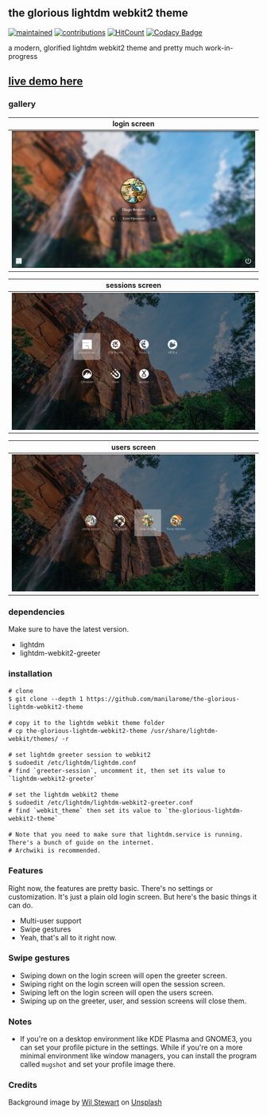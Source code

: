 ## the glorious lightdm webkit2 theme

[![maintained](https://img.shields.io/maintenance/yes/2020?label=maintained&style=flat-square)](https://github.com/manilarome/the-glorious-lightdm-webkit2-theme/commits/master) [![contributions](https://img.shields.io/badge/contribution-welcome-brightgreen&?style=flat-square)](https://github.com/manilarome/the-glorious-lightdm-webkit2-theme/pulls) [![HitCount](http://hits.dwyl.com/manilarome/the-glorious-lightdm-webkit2-theme.svg)](http://hits.dwyl.com/manilarome/the-glorious-lightdm-webkit2-theme) [![Codacy Badge](https://app.codacy.com/project/badge/Grade/0812167ef9954b74ac23f7c1bfeb3764)](https://www.codacy.com?utm_source=github.com&amp;utm_medium=referral&amp;utm_content=manilarome/the-glorious-lightdm-webkit2-theme&amp;utm_campaign=Badge_Grade)

a modern, glorified lightdm webkit2 theme and pretty much work-in-progress

## [live demo here](https://manilarome.github.io/the-glorious-lightdm-webkit2-theme/)

### gallery

| login screen |
| --- |
| ![screenshot](scrots/login.webp) |

| sessions screen |
| --- |
| ![screenshot](scrots/sessions.webp) |

| users screen |
| --- |
| ![screenshot](scrots/users.webp) |


### dependencies

Make sure to have the latest version.

+ lightdm
+ lightdm-webkit2-greeter

### installation

```
# clone
$ git clone --depth 1 https://github.com/manilarome/the-glorious-lightdm-webkit2-theme

# copy it to the lightdm webkit theme folder
# cp the-glorious-lightdm-webkit2-theme /usr/share/lightdm-webkit/themes/ -r

# set lightdm greeter session to webkit2
$ sudoedit /etc/lightdm/lightdm.conf
# find `greeter-session`, uncomment it, then set its value to `lightdm-webkit2-greeter`

# set the lightdm webkit2 theme
$ sudoedit /etc/lightdm/lightdm-webkit2-greeter.conf
# find `webkit_theme` then set its value to `the-glorious-lightdm-webkit2-theme`

# Note that you need to make sure that lightdm.service is running. There's a bunch of guide on the internet.
# Archwiki is recommended.
```

### Features

Right now, the features are pretty basic. There's no settings or customization. It's just a plain old login screen. But here's the basic things it can do.

+ Multi-user support
+ Swipe gestures
+ Yeah, that's all to it right now. 

### Swipe gestures

+ Swiping down on the login screen will open the greeter screen.
+ Swiping right on the login screen will open the session screen.
+ Swiping left on the login screen will open the users screen.
+ Swiping up on the greeter, user, and session screens will close them.

### Notes

+ If you're on a desktop environment like KDE Plasma and GNOME3, you can set your profile picture in the settings. While if you're on a more minimal environment like window managers, you can install the program called `mugshot` and set your profile image there.


### Credits

<span>Background image by <a href="https://unsplash.com/@wilstewart3?utm_source=unsplash&amp;utm_medium=referral&amp;utm_content=creditCopyText">Wil Stewart</a> on <a href="/?utm_source=unsplash&amp;utm_medium=referral&amp;utm_content=creditCopyText">Unsplash</a></span>